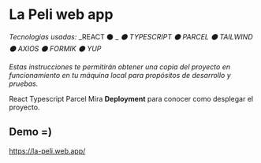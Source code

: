 # La Peli web app

_Tecnologias usadas:_
_REACT ⚫ _
_⚫ TYPESCRIPT_
_⚫ PARCEL_
_⚫ TAILWIND_
_⚫ AXIOS_
_⚫ FORMIK_
_⚫ YUP_




_Estas instrucciones te permitirán obtener una copia del proyecto en funcionamiento en tu máquina local para propósitos de desarrollo y pruebas._

React
Typescript
Parcel
Mira **Deployment** para conocer como desplegar el proyecto.

## Demo =) 
https://la-peli.web.app/
